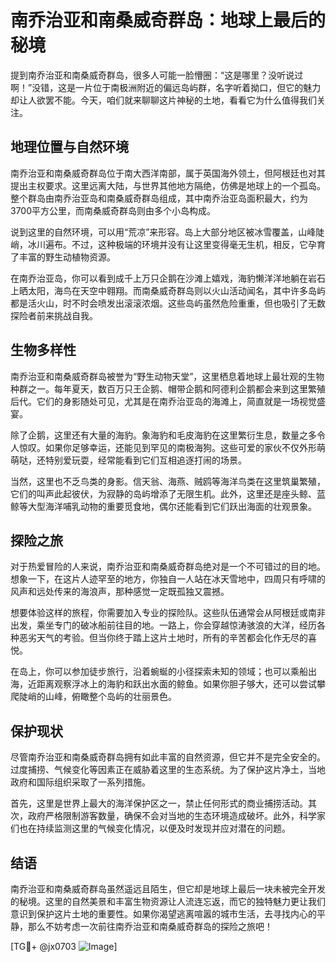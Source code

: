 # 南乔治亚和南桑威奇群岛：地球上最后的秘境

提到南乔治亚和南桑威奇群岛，很多人可能一脸懵圈：“这是哪里？没听说过啊！”没错，这是一片位于南极洲附近的偏远岛屿群，名字听着拗口，但它的魅力却让人欲罢不能。今天，咱们就来聊聊这片神秘的土地，看看它为什么值得我们关注。

## 地理位置与自然环境

南乔治亚和南桑威奇群岛位于南大西洋南部，属于英国海外领土，但阿根廷也对其提出主权要求。这里远离大陆，与世界其他地方隔绝，仿佛是地球上的一个孤岛。整个群岛由南乔治亚岛和南桑威奇群岛组成，其中南乔治亚岛面积最大，约为3700平方公里，而南桑威奇群岛则由多个小岛构成。

说到这里的自然环境，可以用“荒凉”来形容。岛上大部分地区被冰雪覆盖，山峰陡峭，冰川遍布。不过，这种极端的环境并没有让这里变得毫无生机，相反，它孕育了丰富的野生动植物资源。

在南乔治亚岛，你可以看到成千上万只企鹅在沙滩上嬉戏，海豹懒洋洋地躺在岩石上晒太阳，海鸟在天空中翱翔。而南桑威奇群岛则以火山活动闻名，其中许多岛屿都是活火山，时不时会喷发出滚滚浓烟。这些岛屿虽然危险重重，但也吸引了无数探险者前来挑战自我。

## 生物多样性

南乔治亚和南桑威奇群岛被誉为“野生动物天堂”，这里栖息着地球上最壮观的生物种群之一。每年夏天，数百万只王企鹅、帽带企鹅和阿德利企鹅都会来到这里繁殖后代。它们的身影随处可见，尤其是在南乔治亚岛的海滩上，简直就是一场视觉盛宴。

除了企鹅，这里还有大量的海豹。象海豹和毛皮海豹在这里繁衍生息，数量之多令人惊叹。如果你足够幸运，还能见到罕见的南极海狗。这些可爱的家伙不仅外形萌萌哒，还特别爱玩耍，经常能看到它们互相追逐打闹的场景。

当然，这里也不乏鸟类的身影。信天翁、海燕、贼鸥等海洋鸟类在这里筑巢繁殖，它们的叫声此起彼伏，为寂静的岛屿增添了无限生机。此外，这里还是座头鲸、蓝鲸等大型海洋哺乳动物的重要觅食地，偶尔还能看到它们跃出海面的壮观景象。

## 探险之旅

对于热爱冒险的人来说，南乔治亚和南桑威奇群岛绝对是一个不可错过的目的地。想象一下，在这片人迹罕至的地方，你独自一人站在冰天雪地中，四周只有呼啸的风声和远处传来的海浪声，那种感觉一定既孤独又震撼。

想要体验这样的旅程，你需要加入专业的探险队。这些队伍通常会从阿根廷或南非出发，乘坐专门的破冰船前往目的地。一路上，你会穿越惊涛骇浪的大洋，经历各种恶劣天气的考验。但当你终于踏上这片土地时，所有的辛苦都会化作无尽的喜悦。

在岛上，你可以参加徒步旅行，沿着蜿蜒的小径探索未知的领域；也可以乘船出海，近距离观察浮冰上的海豹和跃出水面的鲸鱼。如果你胆子够大，还可以尝试攀爬陡峭的山峰，俯瞰整个岛屿的壮丽景色。

## 保护现状

尽管南乔治亚和南桑威奇群岛拥有如此丰富的自然资源，但它并不是完全安全的。过度捕捞、气候变化等因素正在威胁着这里的生态系统。为了保护这片净土，当地政府和国际组织采取了一系列措施。

首先，这里是世界上最大的海洋保护区之一，禁止任何形式的商业捕捞活动。其次，政府严格限制游客数量，确保不会对当地的生态环境造成破坏。此外，科学家们也在持续监测这里的气候变化情况，以便及时发现并应对潜在的问题。

## 结语

南乔治亚和南桑威奇群岛虽然遥远且陌生，但它却是地球上最后一块未被完全开发的秘境。这里的自然美景和丰富生物资源让人流连忘返，而它的独特魅力更让我们意识到保护这片土地的重要性。如果你渴望逃离喧嚣的城市生活，去寻找内心的平静，那么不妨考虑一次前往南乔治亚和南桑威奇群岛的探险之旅吧！

[TG💪+ @jx0703 ![Image](https://github.com/user-attachments/assets/dbca1d08-cadb-493c-b0ec-ad6f7a83f270)]